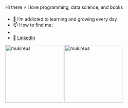 Hi there
 :zap: I love programming, data science, and books
- 🌱 I’m addicted to learning and growing every day
- 📫 How to find me: 
 - [instagram]: https://www.instagram.com/iremckirr
  - :office: [LinkedIn](https://www.linkedin.com/in/iremçakır/)
   <img height="180em" align="center" src="https://github-readme-stats.vercel.app/api?username=iremcakirrr&show_icons=true&locale=en&theme=algolia&include_all_commits=true&count_private=true" alt="mukireus"/>
  <img height="180em" align="center" src="https://github-readme-stats.vercel.app/api/top-langs?username=iremcakirrr&show_icons=true&locale=en&layout=compact&langs_count=8&theme=algolia" alt="mukireus"/>
  

